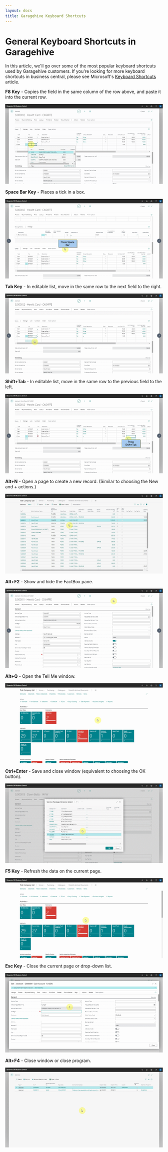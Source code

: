 ```yaml
---
layout: docs
title: Garagehive Keyboard Shortcuts
---
```


# General Keyboard Shortcuts in Garagehive

In this article, we'll go over some of the most popular keyboard shortcuts used by Garagehive customers. If you're looking for more keyboard shortcuts in business central, please see Microsoft's [Keyboard Shortcuts](https://docs.microsoft.com/en-us/dynamics365/business-central/keyboard-shortcuts) article.

**F8 Key** - Copies the field in the same column of the row above, and paste it into the current row.

![](media/garagehive-keyboard-shortcuts-f8.gif)

**Space Bar Key** - Places a tick in a box.

![](media/garagehive-keyboard-shortcuts-spacebar.gif)

**Tab Key** - In editable list, move in the same row to the next field to the right.

![](media/garagehive-keyboard-shortcuts-tabkey.gif)

**Shift+Tab** - In editable list, move in the same row to the previous field to the left.

![](media/garagehive-keyboard-shortcuts-shifttab.gif)

**Alt+N** - Open a page to create a new record. (Similar to choosing the New and + actions.)

![](media/garagehive-keyboard-shortcuts-AltN.gif)

**Alt+F2** - Show and hide the FactBox pane.

![](media/garagehive-keyboard-shortcuts-AltF2.gif)

**Alt+Q** - Open the Tell Me window.

![](media/garagehive-keyboard-shortcuts-AltQ.gif)

**Ctrl+Enter** - Save and close window (equivalent to choosing the OK button).

![](media/garagehive-keyboard-shortcuts-CtrlEnter.gif)

**F5 Key** - Refresh the data on the current page.

![](media/garagehive-keyboard-shortcuts-F5.gif)

**Esc Key** - Close the current page or drop-down list.

![](media/garagehive-keyboard-shortcuts-ESC.gif)

**Alt+F4** - Close window or close program.

![](media/garagehive-keyboard-shortcuts-CtrlF4.gif)
